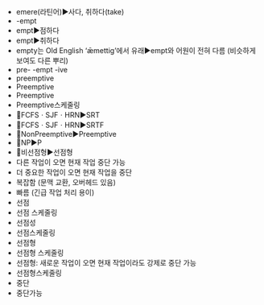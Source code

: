 ﻿- emere(라틴어)▶️사다, 취하다(take)
- -empt
- empt▶️점하다
- empt▶️취하다
- empty는 Old English ‘ǣmettig’에서 유래▶️empt와 어원이 전혀 다름 (비슷하게 보여도 다른 뿌리)
- pre- -empt -ive
- preemptive
- Preemptive
- Preemptive
- Preemptive스케줄링
- 📌FCFSㆍSJFㆍHRN▶️SRT
- 📌FCFSㆍSJFㆍHRN▶️SRTF
- 📌NonPreemptive▶️Preemptive
- 📌NP▶️P
- 📌비선점형▶️선점형
- 다른 작업이 오면 현재 작업 중단 가능
- 더 중요한 작업이 오면 현재 작업을 중단
- 복잡함 (문맥 교환, 오버헤드 있음)
- 빠름 (긴급 작업 처리 용이)
- 선점
- 선점 스케줄링
- 선점성
- 선점스케줄링
- 선점형
- 선점형 스케줄링
- 선점형: 새로운 작업이 오면 현재 작업이라도 강제로 중단 가능
- 선점형스케줄링
- 중단
- 중단가능
